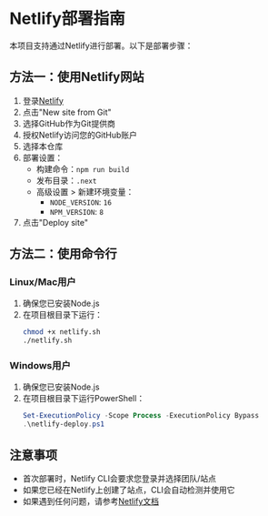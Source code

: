 # Netlify部署指南

本项目支持通过Netlify进行部署。以下是部署步骤：

## 方法一：使用Netlify网站

1. 登录[Netlify](https://app.netlify.com/)
2. 点击"New site from Git"
3. 选择GitHub作为Git提供商
4. 授权Netlify访问您的GitHub账户
5. 选择本仓库
6. 部署设置：
   - 构建命令：`npm run build`
   - 发布目录：`.next`
   - 高级设置 > 新建环境变量：
     - `NODE_VERSION`: `16`
     - `NPM_VERSION`: `8`
7. 点击"Deploy site"

## 方法二：使用命令行

### Linux/Mac用户

1. 确保您已安装Node.js
2. 在项目根目录下运行：
   ```bash
   chmod +x netlify.sh
   ./netlify.sh
   ```

### Windows用户

1. 确保您已安装Node.js
2. 在项目根目录下运行PowerShell：
   ```powershell
   Set-ExecutionPolicy -Scope Process -ExecutionPolicy Bypass
   .\netlify-deploy.ps1
   ```

## 注意事项

- 首次部署时，Netlify CLI会要求您登录并选择团队/站点
- 如果您已经在Netlify上创建了站点，CLI会自动检测并使用它
- 如果遇到任何问题，请参考[Netlify文档](https://docs.netlify.com/) 